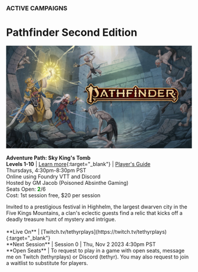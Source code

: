 ### ACTIVE CAMPAIGNS

# Pathfinder Second Edition

![Image](/assets/img/pathfinder-2e-abomination-vaults.svg)

<!-- <a name="001"></a>
**Campaign: Abomination Vaults**
<br />Thursdays | Foundry VTT and Discord
<br />Playing as Taktak (Kobold Fighter)
<div class="notation">
Evil stirs in the depths of the Abomination Vaults, a sprawling dungeon where the evil sorcerer Belcorra Haruvex attempted to raise an army of monsters hundreds of years ago. Brave into a dungeon full of beasts and traps to prevent a spiteful villain from rising again.
</div> -->

<a name="002"></a>
**Adventure Path: Sky King's Tomb**
<br />**Levels 1-10** | <i class="fa-sharp fa-solid fa-circle-info"></i> [Learn more](https://paizo.com/store/pathfinder/adventures/adventurePath/skykingstomb){:target="_blank"} | <i class="fa-sharp fa-solid fa-download"></i> [Player's Guide](https://downloads.paizo.com/SkyKingsTombPlayersGuide.pdf)
<br />Thursdays, 4:30pm-8:30pm PST
<br />Online using Foundry VTT and Discord
<br />Hosted by GM Jacob (Poisoned Absinthe Gaming)
<br />Seats Open: <span style="font-weight: bolder; color: green;">2</span>/6
<br />Cost: 1st session free, $20 per session <a href="/paid-games/"><i class="fa-sharp fa-regular fa-circle-question"></i></a>
<div class="notation">
 Invited to a prestigious festival in Highhelm, the largest dwarven city in the Five Kings Mountains, a clan's eclectic guests find a relic that kicks off a deadly treasure hunt of mystery and intrigue.
</div>
<br /><i class="fa-brands fa-twitch"></i> **Live On** | [Twitch.tv/tethyrplays](https://twitch.tv/tethyrplays){:target="_blank"}
<br /><i class="fa-sharp fa-solid fa-calendar"></i> **Next Session** | Session 0 | Thu, Nov 2 2023 4:30pm PST
<br /><i class="fa-sharp fa-solid fa-arrow-up-from-bracket"></i> **Open Seats** | To request to play in a game with open seats, message me on Twitch (tethyrplays) or Discord (tethyr). You may also request to join a waitlist to substitute for players.

